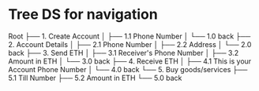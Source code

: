 # Tree DS for navigation

Root
├── 1. Create Account
│   ├── 1.1 Phone Number
│   └── 1.0 back
├── 2. Account Details
│   ├── 2.1 Phone Number
│   ├── 2.2 Address
│   └── 2.0 back
├── 3. Send ETH
│   ├── 3.1 Receiver's Phone Number
│   ├── 3.2 Amount in ETH
│   └── 3.0 back
├── 4. Receive ETH
│   ├── 4.1 This is your Account Phone Number
│   └── 4.0 back
└── 5. Buy goods/services
    ├── 5.1 Till Number
    ├── 5.2 Amount in ETH
    └── 5.0 back
